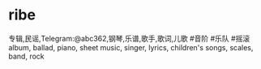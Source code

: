 # ribe
专辑,民谣,Telegram:@abc362,钢琴,乐谱,歌手,歌词,儿歌 #音阶 #乐队 #摇滚 album, ballad, piano, sheet music, singer, lyrics, children's songs, scales, band, rock
